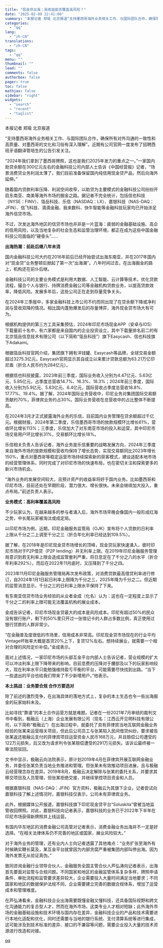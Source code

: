 ```yaml
---
title: "现金贷出海：高收益能否覆盖高风险？"
date: "2025-02-09 22:41:08"
summary: "本报记者 郑瑜 北京报道“支持墨西哥海外业务相关工作、与国际团队合作，确保所有对外沟通的一致性和高质..."
categories:
  - "qq"
lang:
  - "zh-CN"
translations:
  - "zh-CN"
tags:
  - "qq"
menu: ""
thumbnail: ""
lead: ""
comments: false
authorbox: false
pager: true
toc: false
mathjax: false
sidebar: "right"
widgets:
  - "search"
  - "recent"
  - "taglist"
---
```


本报记者 郑瑜 北京报道

“支持墨西哥海外业务相关工作、与国际团队合作，确保所有对外沟通的一致性和高质量、对墨西哥的文化和习俗有深入理解”。近期有公司官网一度发布了招聘西班牙语翻译管培生的公告引发关注。

“2024年我们拿到了墨西哥牌照，这也是我们2025年发力的重点之一。”一家国内助贷余额在300亿元左右的金融科技公司内部人士告诉《中国经营报》记者，“场景消费贷业务利润太薄了，我们目前准备保留国内纯信用现金贷产品，然后向海外延伸。”

随着国内贷款利率压降、利润空间收窄，以助贷为主要模式的金融科技公司纷纷开启东南亚、南美等海外市场的掘金之路。据记者不完全统计，包括信也科技（NYSE：FINV）、瓴岳科技、乐信（NASDAQ：LX）、嘉银科技（NAS-DAQ：JFIN）、信飞科技、滴滴金融、我来数科、快牛智能等金融科技玩家均已开始涉足海外信贷市场。

不过，次发达海外地区的信贷市场也并非是一片蓝海：疲弱的金融基础设施、高企的信用风险，以及当地复杂的社会生态和监管治理环境，都正在成为这些中国金融科技公司面临的“硬骨头”……

**出海热潮：前赴后继八年未消**

国内金融科技公司大约在2016年前后已经开始尝试出海东南亚，并在2017年国内对“现金贷”业务整顿后掀起了第一次“出海潮”。八年时间过去，在出海掘金的路上，机构还在前仆后继。

金融科技公司的主要业务模式是利用大数据、人工智能、云计算等技术，优化贷款流程，撮合个人与银行、持牌消费金融公司等金融机构贷款业务，以提高贷款效率，降低风险。发展多年后，这些公司正在走到存量竞争关头。

在2024年三季报中，多家金融科技上市公司不约而同出现了在贷余额下降或净利润与营收双降的情况。相比国内蓬勃爆发后的存量博弈，海外现金贷市场大有可为。

根据机构提供的第三方工具采集预估，2024年印尼市场现金APP（安卓与IOS）下载量前十名中，有六家都是来自国内的企业投资设立，其中下载量排名前二的有北京瓴岳信息技术有限公司（以下简称“瓴岳科技”）旗下Easycash、信也科技旗下Adakami。

根据瓴岳科技官网介绍，集团旗下拥有洋钱罐、Easycash等品牌，全球交易金额超过3275.3亿元，Easycash官网显示其自成立以来累计贷款总额为63.21万亿印尼盾（折合人民币约为284亿元）。

根据信也科技披露，2023年前三季度，国际业务收入分别为4.47亿元、5.63亿元、5.85亿元，占季度总营收14.7%、16.3%、18.3%；2024年前三季度，国际收入分别为5.9亿元、5.63亿元、6.4亿元，国际营收占季度总营收18.8%、17.77%、19.4%。据了解，2024年国际业务营收中，印尼业务对集团国际交易额贡献约70%，菲律宾业务约占30%。国际业务营收在总营收中的占比整体不断提高。

在2024年3月才正式披露海外业务的乐信，目前国内业务管理在贷余额超过千亿元。根据财报，2024年第二季度，乐信墨西哥市场的放款规模环比增长61%，营收环比增长113%；三季度，乐信加大了对东南亚市场的投入和运营，其中印尼市场交易用户环比增长31%，交易额环比增长18%。

乐信相关负责人告诉记者，海外业务是乐信重要的战略发展方向，2024年三季度来自海外市场的放款规模和营收均保持了增长态势，实现交易额同比2023年增长150%，重点对墨西哥等稳定运营市场持续探索新的获客模式，建设适配本地市场的经营管理体系，同时完成了对印尼市场的快速布局，也在密切关注和探索更多的新兴市场机会。

“海外业务的发展空间较大，且预计资产的收益率将好于国内业务。比如墨西哥和印尼市场，目前还处在早期阶段，潜力很大、增长很快。未来会继续加大投入，重点布局。”前述负责人表示。

**业务模式：高利率覆盖高风险**

不少玩家认为，在越来越多的参与者涌入后，海外市场早晚会像国内一般形成红海之势，中长尾玩家被淘汰或成定局。

以印尼市场为例，近期，印尼金融服务监管局（OJK）宣布将个人贷款的日利率上限从千分之二上调至千分之三（折合年化利率已经达到109.5%）。

据了解，在2018年是印尼现金贷市场增长的顶峰，现金贷玩家快速涌入，彼时印尼市场对于P2P借贷（P2P lending）并无利率上限。在2019年印尼金融服务管理局意识到若无利率上限会造成监管套利严重，将日息定在了千分之八的水平（折合年利率292%）。而后在2022年11月底时，又压降到了千分之四。

2023年11月印尼金融服务管理局再次发布政策，对消费贷款最高借贷利率进行修订，自2024年1月1日起日利率上限降为千分之三，2025年降为千分之二。但近期的监管消息显示，千分之三的日利率上限水平保持了下来。

有东南亚信贷市场业务经验的从业者金成（化名）认为：这也在一定程度上显示了千分之二的利率上限可能无法覆盖机构的展业成本。

金成告诉记者，印尼市场现金贷最大的成本是风险成本。印尼有超过50%的民众没有银行账户，剩下的50%里只开过一张借记卡的人群占多数比例，真正使用过银行贷款的人群非常少。

“在金融普及度很低的市场里，信用成本非常高。印尼现金贷市场现在的行业平均Vintage坏账率大概是首贷20%上下，复贷12%左右。想持续展业，就需要一个相对合理的风险定价补偿。”金成表示。

面对上述情况，一家印尼市场的头部互金平台内部人士告诉记者，营业规模的扩大可以冲淡利率上限下降带来的影响，目前息费的压降对于腰部及以下的玩家影响较大，现在利率水平只能勉强维持盈亏平衡的平台，可能需要尽快找到出路。“当下一些退出的平台也给我们带来了不少新增用户。”他表示。

**本土挑战：业务要合规 合作方要选对**

除了前述的激烈竞争，在出海具体的落地方式上，复杂的本土生态也令一些出海掘金的玩家始料未及。

比如寻找“靠谱”的本土合作运营方就是难题。记者在一份2021年7月审结的裁判文书中看到，极融云（上海）企业发展有限公司（现名：江西云开见明科技有限公司，以下简称“极融云”）在出海过程中，就委托了具有菲律宾当地互联网金融业务经验的张某来运营相关项目，但此后公司员工与张某陷入民间借贷纠纷，要求被告张某返还极融云支付的菲律宾项目运营资金人民币168万元，并且赔偿公司遭受的122万元损失，后又改为请求判令张某赔偿遭受的291万元损失。该诉讼最终被一审法院驳回。

文书中显示，极融云向法院表示，原计划2019年4月在菲律宾开展互联网金融业务，并委任张某负责当地业务推进和管理。但张某未有效推动项目进展，且与极融云经营理念存在差异。2019年8月，极融云决定解除与张某的委托关系，并要求其移交项目及人员管理，但张某拒绝交接，并继续掌控项目资金和人员。

根据嘉银科技（NAS-DAQ：JFIN）官方资料，极融云为其旗下企业。记者尝试向嘉银科技了解上述情况时，嘉银科技仅表示，公司未有菲律宾业务。

此外，根据媒体公开报道，嘉银科技旗下印尼现金贷平台“Soluskita”曾被当地监管收回牌照。对此，嘉银科技向记者表示，嘉银科技的业务已于2022年下半年在印尼市场获得新牌照并上线运营。

有国内华东地区的消费金融公司高管对记者表示，消费金融业务出海并不一定是好选择。“在相关法律体系仍不完善的地区或国家，展业风险较大。”

对于海外业务的管理，还有业内人士向记者透露了其他难点：“业务扩张至海外有时候确实鞭长莫及，某互金平台就曾因为内部贪腐严重被集团内部叫停出海。因为海外发票无从验证真伪。”

致同咨询金融行业领导合伙人、金融服务全国主管合伙人芦弘涛向记者表示，出海首先要面对监管与合规问题。不同国家和地区的金融监管体系复杂多样，牌照申请条件、审批流程和监管要求差异较大，企业需要投入大量时间满足当地要求；不同国家和地区的数据保护法规不同，企业需要建立完善的数据合规体系，增加了运营成本和管理难度。

在芦弘涛看来，金融科技企业出海需要既懂金融又懂科技，还具备国际视野和跨文化沟通能力的复合型人才，然而在海外市场，这类专业人才相对短缺；此外海外市场的金融基础设施和技术环境与国内存在差异，金融科技企业的产品和技术需要进行本地化适配和优化，同时还需要与当地的银行系统、支付清算系统等进行集成，这可能涉及到技术标准的差异、接口的不兼容等问题，需要企业投入大量的技术资源进行改造和对接。

[qq](https://new.qq.com/rain/a/20250209A06EGO00)
